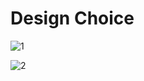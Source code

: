 # Design Choice


![1](https://user-images.githubusercontent.com/56385955/103933524-7e240e80-515e-11eb-94a1-4523f3605229.PNG)


![2](https://user-images.githubusercontent.com/56385955/103933529-80866880-515e-11eb-8aba-d36992f4452f.PNG)
